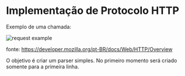 # Implementação de Protocolo HTTP

Exemplo de uma chamada:

![request example](https://media.prod.mdn.mozit.cloud/attachments/2016/08/09/13687/5d4c4719f4099d5342a5093bdf4a8843/HTTP_Request.png)

fonte: https://developer.mozilla.org/pt-BR/docs/Web/HTTP/Overview

O objetivo é criar um parser simples.
No primeiro momento será criado somente para a primeira linha.
